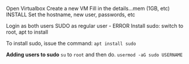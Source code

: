Open Virtualbox
Create a new VM
Fill in the details...mem (1GB, etc)
INSTALL
Set the hostname, new user, passwords, etc

Login as both users
SUDO as regular user - ERROR
Install sudo: switch to root, apt to install



To install sudo, issue the command:
`apt install sudo`

**Adding users to sudo**
`su` to `root` and then do.
`usermod -aG sudo USERNAME`

